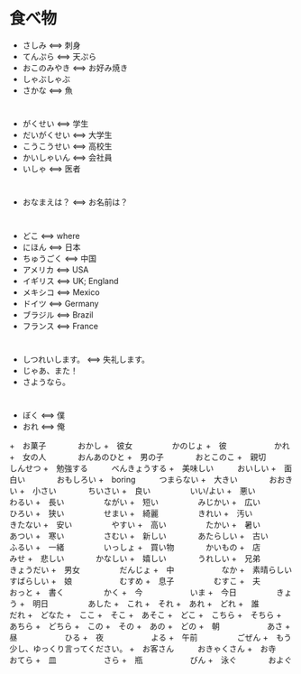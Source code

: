 # 食べ物
+ さしみ <==> 刺身
+ てんぷら <==> 天ぷら
+ おこのみやき <==> お好み焼き
+ しゃぶしゃぶ
+ さかな <==> 魚

# 
+ がくせい <==> 学生
+ だいがくせい <==> 大学生
+ こうこうせい  <==> 高校生
+ かいしゃいん <==> 会社員
+ いしゃ <==> 医者

#
+ おなまえは？ <==> お名前は？

#
+ どこ <==> where
+ にほん <==> 日本
+ ちゅうごく <==> 中国
+ アメリカ <==> USA
+ イギリス <==> UK; England
+ メキシコ <==> Mexico
+ ドイツ <==> Germany
+ ブラジル <==> Brazil
+ フランス <==> France

#
+ しつれいします。 <==> 失礼します。
+ じゃあ、また！
+ さようなら。

#
+ ぼく <==> 僕
+ おれ <==> 俺

+　お菓子　　　　おかし
+　彼女　　　　　かのじょ
+　彼　　　　　　かれ
+　女の人　　　　おんあのひと
+　男の子　　　　おとこのこ
+　親切　　　　　しんせつ
+　勉強する　　　べんきょうする
+　美味しい　　　おいしい
+　面白い　　　　おもしろい
+　boring　　　つまらない
+　大きい　　　　おおきい
+　小さい　　　　ちいさい
+　良い　　　　　いい/よい
+　悪い　　　　　わるい
+　長い　　　　　ながい
+　短い　　　　　みじかい
+　広い　　　　　ひろい
+　狭い　　　　　せまい
+　綺麗　　　　　きれい
+　汚い　　　　　きたない
+　安い　　　　　やすい
+　高い　　　　　たかい
+　暑い　　　　　あつい
+　寒い　　　　　さむい
+　新しい　　　　あたらしい
+　古い　　　　　ふるい
+　一緒　　　　　いっしょ
+　買い物　　　　かいもの
+　店　　　　　　みせ
+　悲しい　　　　かなしい
+　嬉しい　　　　うれしい
+　兄弟　　　　　きょうだい
+　男女　　　　　だんじょ
+　中　　　　　　なか
+　素晴らしい　　すばらしい
+　娘　　　　　　むすめ
+　息子　　　　　むすこ
+　夫　　　　　　おっと
+　書く　　　　　かく
+　今　　　　　　いま
+　今日　　　　　きょう
+　明日　　　　　あした
+　これ
+　それ
+　あれ
+　どれ
+　誰　　　　　　だれ
+　どなた
+　ここ
+　そこ
+　あそこ
+　どこ
+　こちら
+　そちら
+　あちら
+　どちら
+　この
+　その
+　あの
+　どの
+　朝　　　　　　あさ
+　昼　　　　　　ひる
+　夜　　　　　　よる
+　午前　　　　　ごぜん
+　もう少し、ゆっくり言ってください。
+　お客さん　　　おきゃくさん
+　お寺　　　　　おてら
+　皿　　　　　　さら
+　瓶　　　　　　びん
+　泳ぐ　　　　およぐ